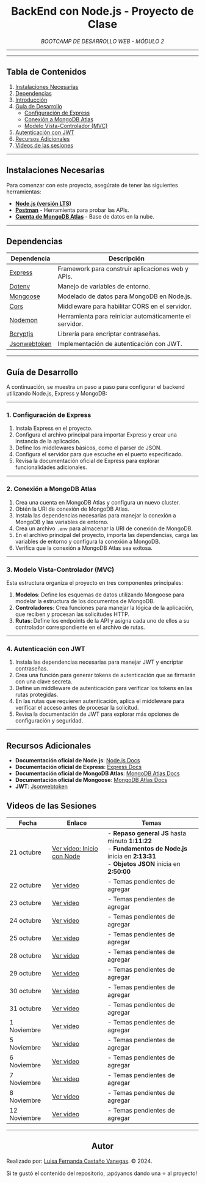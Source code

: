 <!-- Centrar el título -->
<h1 align="center">BackEnd con Node.js - Proyecto de Clase</h1>

<!-- Subtítulo -->
<p align="center"><em>BOOTCAMP DE DESARROLLO WEB - MÓDULO 2</em></p>

<!-- Separador -->
<hr>

<!-- Contenido de cada sección -->

---

## Tabla de Contenidos
1. [Instalaciones Necesarias](#instalaciones-necesarias)
2. [Dependencias](#dependencias)
3. [Introducción](#introducción)
4. [Guía de Desarrollo](#guía-de-desarrollo)
   - [Configuración de Express](#1-configuración-de-express)
   - [Conexión a MongoDB Atlas](#2-conexión-a-mongodb-atlas)
   - [Modelo Vista-Controlador (MVC)](#3-modelo-vista-controlador-mvc)
5. [Autenticación con JWT](#4-autenticación-con-jwt)
6. [Recursos Adicionales](#recursos-adicionales)
7. [Videos de las sesiones](#videos-de-las-sesiones)

---

## Instalaciones Necesarias

Para comenzar con este proyecto, asegúrate de tener las siguientes herramientas:

- **[Node.js (versión LTS)](https://nodejs.org/en)**  
- **[Postman](https://www.postman.com/downloads/)** - Herramienta para probar las APIs.  
- **[Cuenta de MongoDB Atlas](https://www.mongodb.com/products/platform/atlas-database)** - Base de datos en la nube.

---

## Dependencias

| Dependencia     | Descripción |
|-----------------|-------------|
| [Express](https://www.npmjs.com/package/express) | Framework para construir aplicaciones web y APIs. |
| [Dotenv](https://www.npmjs.com/package/dotenv) | Manejo de variables de entorno. |
| [Mongoose](https://www.npmjs.com/package/mongoose) | Modelado de datos para MongoDB en Node.js. |
| [Cors](https://www.npmjs.com/package/cors) | Middleware para habilitar CORS en el servidor. |
| [Nodemon](https://www.npmjs.com/package/nodemon) | Herramienta para reiniciar automáticamente el servidor. |
| [Bcryptjs](https://www.npmjs.com/package/bcryptjs) | Librería para encriptar contraseñas. |
| [Jsonwebtoken](https://www.npmjs.com/package/jsonwebtoken) | Implementación de autenticación con JWT. |

---

## Guía de Desarrollo

A continuación, se muestra un paso a paso para configurar el backend utilizando Node.js, Express y MongoDB:

---

### 1. Configuración de Express

1. Instala Express en el proyecto.
2. Configura el archivo principal para importar Express y crear una instancia de la aplicación.
3. Define los middlewares básicos, como el parser de JSON.
4. Configura el servidor para que escuche en el puerto especificado.
5. Revisa la documentación oficial de Express para explorar funcionalidades adicionales.

---

### 2. Conexión a MongoDB Atlas

1. Crea una cuenta en MongoDB Atlas y configura un nuevo cluster.
2. Obtén la URI de conexión de MongoDB Atlas.
3. Instala las dependencias necesarias para manejar la conexión a MongoDB y las variables de entorno.
4. Crea un archivo `.env` para almacenar la URI de conexión de MongoDB.
5. En el archivo principal del proyecto, importa las dependencias, carga las variables de entorno y configura la conexión a MongoDB.
6. Verifica que la conexión a MongoDB Atlas sea exitosa.

---

### 3. Modelo Vista-Controlador (MVC)

Esta estructura organiza el proyecto en tres componentes principales:

1. **Modelos**: Define los esquemas de datos utilizando Mongoose para modelar la estructura de los documentos de MongoDB.
2. **Controladores**: Crea funciones para manejar la lógica de la aplicación, que reciben y procesan las solicitudes HTTP.
3. **Rutas**: Define los endpoints de la API y asigna cada uno de ellos a su controlador correspondiente en el archivo de rutas.

---

### 4. Autenticación con JWT

1. Instala las dependencias necesarias para manejar JWT y encriptar contraseñas.
2. Crea una función para generar tokens de autenticación que se firmarán con una clave secreta.
3. Define un middleware de autenticación para verificar los tokens en las rutas protegidas.
4. En las rutas que requieren autenticación, aplica el middleware para verificar el acceso antes de procesar la solicitud.
5. Revisa la documentación de JWT para explorar más opciones de configuración y seguridad.

---

## Recursos Adicionales

- **Documentación oficial de Node.js**: [Node.js Docs](https://nodejs.org/docs/latest/api/)
- **Documentación oficial de Express**: [Express Docs](https://expressjs.com/en/5x/api.html)
- **Documentación oficial de MongoDB Atlas**: [MongoDB Atlas Docs](https://docs.atlas.mongodb.com/)
- **Documentación oficial de Mongoose**: [MongoDB Atlas Docs](https://mongoosejs.com/docs/index.html)
- **JWT**: [Jsonwebtoken](https://www.npmjs.com/package/jsonwebtoken)



<!-- ## Videos de las Sesiones
<ul>
  <li><a href="https://www.youtube.com/watch?v=7Ptx16Rnm7c&list=PLpD_vYWjZt11y0RdptTt9JkIafhOc-evL&index=46" target="_blank">Repaso angular e inicialización proyecto 2 en Node.js</a> 🎥</li>

  <li><a href="https://www.youtube.com/watch?v=dgEgeGHcrOE&list=PLpD_vYWjZt11y0RdptTt9JkIafhOc-evL&index=47" target="_blank">Diferencia entre dependencies y dev Dependencies, y repaso servidor con express</a> 🎥</li>

  <li><a href="https://www.youtube.com/watch?v=I7vxuCHxln8&list=PLpD_vYWjZt11y0RdptTt9JkIafhOc-evL&index=48" target="_blank">Repaso conexion base de datos y Modales con Angular</a> 🎥</li>

  <li><a href="https://www.youtube.com/watch?v=kUS3uzeUBoc&list=PLpD_vYWjZt11y0RdptTt9JkIafhOc-evL&index=49" target="_blank">Modelo usuario y discriminador para modelo administrador</a> 🎥</li>

  <li><a href="https://www.youtube.com/watch?v=0uEVZb-8SnM&list=PLpD_vYWjZt11y0RdptTt9JkIafhOc-evL&index=51" target="_blank">Concepto APIs RESTFUL y repaso controladores y rutas</a> 🎥</li>

  <li><a href="https://www.youtube.com/watch?v=4RJJbzeoJys&list=PLpD_vYWjZt11y0RdptTt9JkIafhOc-evL&index=52" target="_blank">Comunicación entre componentes con Angular y lógica de los controladores para peticiones (PARTE I)</a> 🎥</li>

  <li><a href="https://www.youtube.com/watch?v=Tpixae2tKBI&list=PLpD_vYWjZt11y0RdptTt9JkIafhOc-evL&index=53" target="_blank">Lógica de los controladores para peticiones (PARTE II)</a> 🎥</li>

  <li><a href="https://www.youtube.com/watch?v=OW-M7S0Pogw&list=PLpD_vYWjZt11y0RdptTt9JkIafhOc-evL&index=54" target="_blank">Modelos con referencia a otros modelos de mongoose</a> 🎥</li>

  <li><a href="https://www.youtube.com/watch?v=LbzQDz-IY3w&list=PLpD_vYWjZt11y0RdptTt9JkIafhOc-evL&index=55" target="_blank">Introducción a autenticación con JASONWEBTOKEN  y código para generar y verificar tokens (Inicio del tema JWT)</a> 🎥</li>

  <li><a href="https://www.youtube.com/watch?v=oxG6OUr45iA&list=PLpD_vYWjZt11y0RdptTt9JkIafhOc-evL&index=56" target="_blank">Encriptar contraseñas y servicio para lógica de inicio de sesión</a> 🎥</li>

  <li><a href="https://www.youtube.com/watch?v=5JaHBXg0jrw&list=PLpD_vYWjZt11y0RdptTt9JkIafhOc-evL&index=57" target="_blank">Prueba de validación de credenciales y generación de token, middleware de autenticación</a> 🎥</li>

  <li><a href="https://www.youtube.com/watch?v=nGBsgjVxaw8&list=PLpD_vYWjZt11y0RdptTt9JkIafhOc-evL&index=58" target="_blank">Verificación de Token y validación rol administrador (Fin del tema JWT)</a> 🎥</li>
</ul> -->

## Videos de las Sesiones

| Fecha       | Enlace                                                                                                            | Temas                                                                                                                                      |
|-------------|-------------------------------------------------------------------------------------------------------------------|-------------------------------------------------------------------------------------------------------------------------------------------|
| 21 octubre  | [Ver video: Inicio con Node](https://www.youtube.com/watch?v=yKGLH-ThpgQ&list=PLpD_vYWjZt12ENyeed6ub4kyPY7jyteXx&index=34)         | - **Repaso general JS** hasta minuto **1:11:22**<br>- **Fundamentos de Node.js** inicia en **2:13:31**<br>- **Objetos JSON** inicia en **2:50:00** |
| 22 octubre  | [Ver video](https://www.youtube.com/watch?v=56Ozs5U6iRY&list=PLpD_vYWjZt12ENyeed6ub4kyPY7jyteXx&index=36)     | - Temas pendientes de agregar                                                                                                             |
| 23 octubre         | [Ver video](https://www.youtube.com/watch?v=QtB4YjJim2E&list=PLpD_vYWjZt12ENyeed6ub4kyPY7jyteXx&index=37) | - Temas pendientes de agregar                                                                                                             |
| 24 octubre         | [Ver video](https://www.youtube.com/watch?v=04JIN9cDM90&list=PLpD_vYWjZt12ENyeed6ub4kyPY7jyteXx&index=9) | - Temas pendientes de agregar                                                                                                             |
| 25 octubre         | [Ver video](https://www.youtube.com/watch?v=1ijn6sV3Nk8&list=PLpD_vYWjZt12ENyeed6ub4kyPY7jyteXx&index=8) | - Temas pendientes de agregar                                                                                                             |
| 28 octubre         | [Ver video](https://www.youtube.com/watch?v=UGszbfT3l2A&list=PLpD_vYWjZt12ENyeed6ub4kyPY7jyteXx&index=38) | - Temas pendientes de agregar                                                                                                             |
| 29 octubre         | [Ver video](https://www.youtube.com/watch?v=PyCvh_3TL_E&list=PLpD_vYWjZt12ENyeed6ub4kyPY7jyteXx&index=39) | - Temas pendientes de agregar                                                                                                             |
| 30 octubre         | [Ver video]() | - Temas pendientes de agregar                                                                                                             |
| 31 octubre         | [Ver video](https://www.youtube.com/watch?v=-UpuNrNyjK8&list=PLpD_vYWjZt12ENyeed6ub4kyPY7jyteXx&index=7) | - Temas pendientes de agregar                                                                                                             |
| 1 Noviembre        | [Ver video](https://www.youtube.com/watch?v=cgg9cciZ3KI&list=PLpD_vYWjZt12ENyeed6ub4kyPY7jyteXx&index=6) | - Temas pendientes de agregar                                                                                                             |
| 5 Noviembre         | [Ver video]() | - Temas pendientes de agregar                                                                                                             |
| 6 Noviembre         | [Ver video](https://www.youtube.com/watch?v=-nN-KmaXWTc&list=PLpD_vYWjZt12ENyeed6ub4kyPY7jyteXx&index=40) | - Temas pendientes de agregar                                                                                                             |
| 7 Noviembre         | [Ver video](https://www.youtube.com/watch?v=JiqieaW1GAI&list=PLpD_vYWjZt12ENyeed6ub4kyPY7jyteXx&index=5) | - Temas pendientes de agregar                                                                                                             |
| 8 Noviembre        | [Ver video](https://www.youtube.com/watch?v=vjKmU_H4KC0&list=PLpD_vYWjZt12ENyeed6ub4kyPY7jyteXx&index=4) | - Temas pendientes de agregar                                                                                                             |
| 12 Noviembre         | [Ver video](https://www.youtube.com/watch?v=bsUI6vkESxk&list=PLpD_vYWjZt12ENyeed6ub4kyPY7jyteXx&index=41) | - Temas pendientes de agregar                                                                                                             |

<!-- Separador -->
<hr>

<!-- Subtítulo de Autor -->
<h2 align="center">Autor</h2>

Realizado por: 
[Luisa Fernanda Castaño Vanegas](https://www.linkedin.com/in/luisacastanovanegas/). © 2024.
<br>

<!-- Mensaje de Estrellita -->
<p>Si te gustó el contenido del repositorio, ¡apóyanos dando una ⭐ al proyecto!</p>
